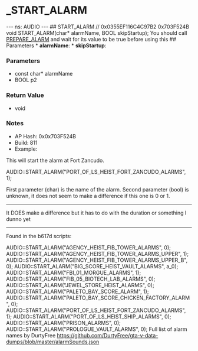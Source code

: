 # _START_ALARM

--- ns: AUDIO --- ## START_ALARM  // 0x0355EF116C4C97B2 0x703F524B void START_ALARM(char* alarmName, BOOL skipStartup);  You should call [PREPARE_ALARM](#_0x9D74AE343DB65533) and wait for its value to be true before using this  ## Parameters * **alarmName**: * **skipStartup**:

### Parameters
* const char* alarmName
* BOOL p2

### Return Value
* void

### Notes
* AP Hash: 0x0x703F524B
* Build: 811
* Example:

This will start the alarm at Fort Zancudo.

AUDIO::START_ALARM("PORT_OF_LS_HEIST_FORT_ZANCUDO_ALARMS", 1);

First parameter (char) is the name of the alarm.
Second parameter (bool) is unknown, it does not seem to make a difference if this one is 0 or 1.

----------

It DOES make a difference but it has to do with the duration or something I dunno yet

----------

 Found in the b617d scripts:

 AUDIO::START_ALARM("AGENCY_HEIST_FIB_TOWER_ALARMS", 0);
 AUDIO::START_ALARM("AGENCY_HEIST_FIB_TOWER_ALARMS_UPPER", 1);
 AUDIO::START_ALARM("AGENCY_HEIST_FIB_TOWER_ALARMS_UPPER_B", 0);
 AUDIO::START_ALARM("BIG_SCORE_HEIST_VAULT_ALARMS", a_0);
 AUDIO::START_ALARM("FBI_01_MORGUE_ALARMS", 1);
 AUDIO::START_ALARM("FIB_05_BIOTECH_LAB_ALARMS", 0);
 AUDIO::START_ALARM("JEWEL_STORE_HEIST_ALARMS", 0);
 AUDIO::START_ALARM("PALETO_BAY_SCORE_ALARM", 1);
 AUDIO::START_ALARM("PALETO_BAY_SCORE_CHICKEN_FACTORY_ALARM", 0);
 AUDIO::START_ALARM("PORT_OF_LS_HEIST_FORT_ZANCUDO_ALARMS", 1);
 AUDIO::START_ALARM("PORT_OF_LS_HEIST_SHIP_ALARMS", 0);
 AUDIO::START_ALARM("PRISON_ALARMS", 0);
 AUDIO::START_ALARM("PROLOGUE_VAULT_ALARMS", 0);
Full list of alarm names by DurtyFree https://github.com/DurtyFree/gta-v-data-dumps/blob/master/alarmSounds.json

